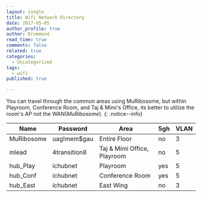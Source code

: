 ```yaml
---
layout: single
title: Wifi Network Directory
date: 2017-05-05
author_profile: true
author: Drummond
read_time: true
comments: false
related: true
categories:
  - Uncategorized
tags:
  - wifi
published: true

---
```



You can travel through the common areas using MuRibosome, but within Playroom, Conference Room, and Taj & Mimi's Office, its better to utilize the room's AP not the WAN(*MuRibosome*).
{: .notice--info}

| Name | Password |  Area | 5gh | VLAN |
|--------|--------|--------|--------|--------|
|MuRibosome|uag!mem$gau|Entire Floor|no|3|
|mlead|4transition8|Taj & Mimi Office, Playroom|no|5|
| hub_Play | ichubnet | Playroom | yes | 5 |
| hub_Conf | ichubnet | Conference Room | yes | 5 |
| hub_East | ichubnet | East Wing | no | 3 |
